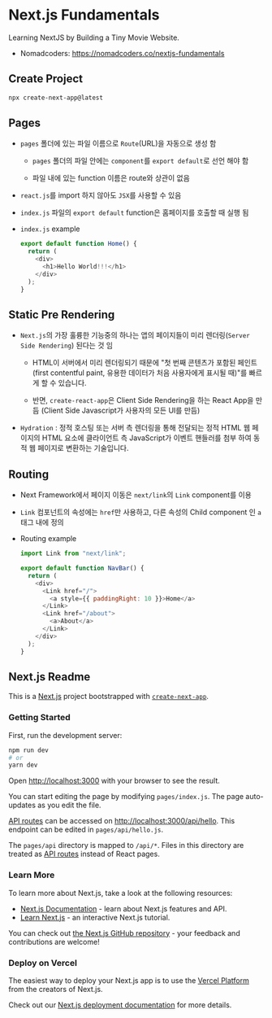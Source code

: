 # Next.js Fundamentals

Learning NextJS by Building a Tiny Movie Website.

- Nomadcoders: https://nomadcoders.co/nextjs-fundamentals

## Create Project

```zsh
npx create-next-app@latest
```

## Pages

- `pages` 폴더에 있는 파일 이름으로 `Route`(URL)을 자동으로 생성 함

  - `pages` 폴더의 파일 안에는 `component`를 `export default`로 선언 해야 함

  - 파일 내에 있는 function 이름은 route와 상관이 없음

- `react.js`를 import 하지 않아도 `JSX`를 사용할 수 있음

- `index.js` 파일의 `export default` function은 홈페이지를 호출할 때 실행 됨

- `index.js` example

  ```js
  export default function Home() {
    return (
      <div>
        <h1>Hello World!!!</h1>
      </div>
    );
  }
  ```

## Static Pre Rendering

- `Next.js`의 가장 훌륭한 기능중의 하나는 앱의 페이지들이 미리 렌더링(`Server Side Rendering`) 된다는 것 임

  - HTML이 서버에서 미리 렌더링되기 때문에 "첫 번째 콘텐츠가 포함된 페인트(first contentful paint, 유용한 데이터가 처음 사용자에게 표시될 때)"를 빠르게 할 수 있습니다.

  - 반면, `create-react-app`은 Client Side Rendering을 하는 React App을 만듬 (Client Side Javascript가 사용자의 모든 UI를 만듬)

- `Hydration` : 정적 호스팅 또는 서버 측 렌더링을 통해 전달되는 정적 HTML 웹 페이지의 HTML 요소에 클라이언트 측 JavaScript가 이벤트 핸들러를 첨부 하여 동적 웹 페이지로 변환하는 기술입니다.

## Routing

- Next Framework에서 페이지 이동은 `next/link`의 `Link` component를 이용

- `Link` 컴포넌트의 속성에는 `href`만 사용하고, 다른 속성의 Child component 인 `a` 태그 내에 정의

- Routing example

  ```js
  import Link from "next/link";

  export default function NavBar() {
    return (
      <div>
        <Link href="/">
          <a style={{ paddingRight: 10 }}>Home</a>
        </Link>
        <Link href="/about">
          <a>About</a>
        </Link>
      </div>
    );
  }
  ```

## Next.js Readme

This is a [Next.js](https://nextjs.org/) project bootstrapped with [`create-next-app`](https://github.com/vercel/next.js/tree/canary/packages/create-next-app).

### Getting Started

First, run the development server:

```bash
npm run dev
# or
yarn dev
```

Open [http://localhost:3000](http://localhost:3000) with your browser to see the result.

You can start editing the page by modifying `pages/index.js`. The page auto-updates as you edit the file.

[API routes](https://nextjs.org/docs/api-routes/introduction) can be accessed on [http://localhost:3000/api/hello](http://localhost:3000/api/hello). This endpoint can be edited in `pages/api/hello.js`.

The `pages/api` directory is mapped to `/api/*`. Files in this directory are treated as [API routes](https://nextjs.org/docs/api-routes/introduction) instead of React pages.

### Learn More

To learn more about Next.js, take a look at the following resources:

- [Next.js Documentation](https://nextjs.org/docs) - learn about Next.js features and API.
- [Learn Next.js](https://nextjs.org/learn) - an interactive Next.js tutorial.

You can check out [the Next.js GitHub repository](https://github.com/vercel/next.js/) - your feedback and contributions are welcome!

### Deploy on Vercel

The easiest way to deploy your Next.js app is to use the [Vercel Platform](https://vercel.com/new?utm_medium=default-template&filter=next.js&utm_source=create-next-app&utm_campaign=create-next-app-readme) from the creators of Next.js.

Check out our [Next.js deployment documentation](https://nextjs.org/docs/deployment) for more details.
